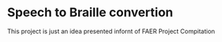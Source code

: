 # Speech to Braille convertion
This project is just an idea presented infornt of FAER  Project Compitation 
